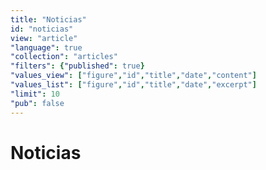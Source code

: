 ```yaml
---
title: "Noticias"
id: "noticias"
view: "article"
"language": true
"collection": "articles"
"filters": {"published": true}
"values_view": ["figure","id","title","date","content"]
"values_list": ["figure","id","title","date","excerpt"]
"limit": 10
"pub": false
---
```

<div class="page" layout="column" layout-margin>
    <h1>Noticias</h1>
    <app-paginator-browser>
        <div flex-gt-xs="90" ng-repeat="card in elements()">
            <app-card-article item="card" prefix="node.href"></app-card-article>
        </div>
    </app-paginator-browser>
</div>
